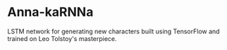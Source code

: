 # Anna-kaRNNa
LSTM network for generating new characters built using TensorFlow and trained on Leo Tolstoy's masterpiece.
